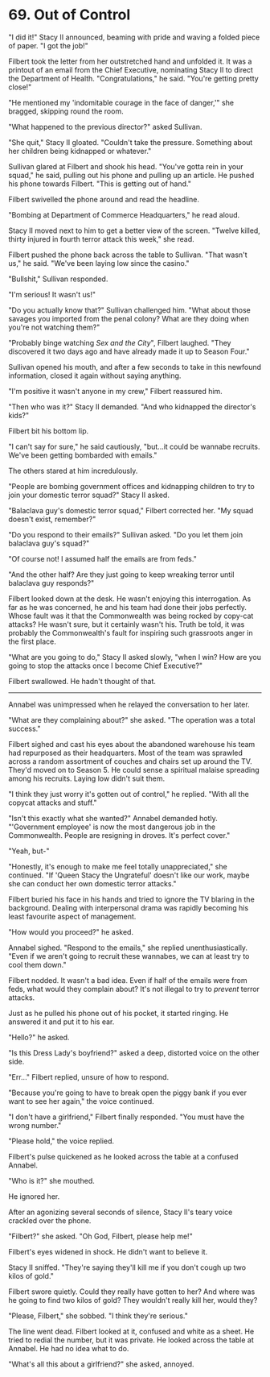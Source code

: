 # 69. Out of Control

"I did it!" Stacy II announced, beaming with pride and waving a folded piece of paper. "I got the job!"

Filbert took the letter from her outstretched hand and unfolded it. It was a printout of an email from the Chief Executive, nominating Stacy II to direct the Department of Health. "Congratulations," he said. "You're getting pretty close!"

"He mentioned my 'indomitable courage in the face of danger,'" she bragged, skipping round the room.

"What happened to the previous director?" asked Sullivan.

"She quit," Stacy II gloated. "Couldn't take the pressure. Something about her children being kidnapped or whatever."

Sullivan glared at Filbert and shook his head. "You've gotta rein in your squad," he said, pulling out his phone and pulling up an article. He pushed his phone towards Filbert. "This is getting out of hand."

Filbert swivelled the phone around and read the headline.

"Bombing at Department of Commerce Headquarters," he read aloud.

Stacy II moved next to him to get a better view of the screen. "Twelve killed, thirty injured in fourth terror attack this week," she read.

Filbert pushed the phone back across the table to Sullivan. "That wasn't us," he said. "We've been laying low since the casino."

"Bullshit," Sullivan responded.

"I'm serious! It wasn't us!"

"Do you actually know that?" Sullivan challenged him. "What about those savages you imported from the penal colony? What are they doing when you're not watching them?"

"Probably binge watching _Sex and the City_", Filbert laughed. "They discovered it two days ago and have already made it up to Season Four."

Sullivan opened his mouth, and after a few seconds to take in this newfound information, closed it again without saying anything.

"I'm positive it wasn't anyone in my crew," Filbert reassured him.

"Then who was it?" Stacy II demanded. "And who kidnapped the director's kids?"

Filbert bit his bottom lip.

"I can't say for sure," he said cautiously, "but...it could be wannabe recruits. We've been getting bombarded with emails."

The others stared at him incredulously.

"People are bombing government offices and kidnapping children to try to join your domestic terror squad?" Stacy II asked.

"Balaclava guy's domestic terror squad," Filbert corrected her. "My squad doesn't exist, remember?"

"Do you respond to their emails?" Sullivan asked. "Do you let them join balaclava guy's squad?"

"Of course not! I assumed half the emails are from feds."

"And the other half? Are they just going to keep wreaking terror until balaclava guy responds?"

Filbert looked down at the desk. He wasn't enjoying this interrogation. As far as he was concerned, he and his team had done their jobs perfectly. Whose fault was it that the Commonwealth was being rocked by copy-cat attacks? He wasn't sure, but it certainly wasn't his. Truth be told, it was probably the Commonwealth's fault for inspiring such grassroots anger in the first place.

"What are you going to do," Stacy II asked slowly, "when I win? How are you going to stop the attacks once I become Chief Executive?"

Filbert swallowed. He hadn't thought of that.

---

Annabel was unimpressed when he relayed the conversation to her later.

"What are they complaining about?" she asked. "The operation was a total success."

Filbert sighed and cast his eyes about the abandoned warehouse his team had repurposed as their headquarters. Most of the team was sprawled across a random assortment of couches and chairs set up around the TV. They'd moved on to Season 5. He could sense a spiritual malaise spreading among his recruits. Laying low didn't suit them.

"I think they just worry it's gotten out of control," he replied. "With all the copycat attacks and stuff."

"Isn't this exactly what she wanted?" Annabel demanded hotly. "'Government employee' is now the most dangerous job in the Commonwealth. People are resigning in droves. It's perfect cover."

"Yeah, but-"

"Honestly, it's enough to make me feel totally unappreciated," she continued. "If 'Queen Stacy the Ungrateful' doesn't like our work, maybe she can conduct her own domestic terror attacks."

Filbert buried his face in his hands and tried to ignore the TV blaring in the background. Dealing with interpersonal drama was rapidly becoming his least favourite aspect of management.

"How would you proceed?" he asked.

Annabel sighed. "Respond to the emails," she replied unenthusiastically. "Even if we aren't going to recruit these wannabes, we can at least try to cool them down."

Filbert nodded. It wasn't a bad idea. Even if half of the emails were from feds, what would they complain about? It's not illegal to try to _prevent_ terror attacks.

Just as he pulled his phone out of his pocket, it started ringing. He answered it and put it to his ear.

"Hello?" he asked.

"Is this Dress Lady's boyfriend?" asked a deep, distorted voice on the other side.

"Err..." Filbert replied, unsure of how to respond.

"Because you're going to have to break open the piggy bank if you ever want to see her again," the voice continued.

"I don't have a girlfriend," Filbert finally responded. "You must have the wrong number."

"Please hold," the voice replied.

Filbert's pulse quickened as he looked across the table at a confused Annabel.

"Who is it?" she mouthed.

He ignored her.

After an agonizing several seconds of silence, Stacy II's teary voice crackled over the phone.

"Filbert?" she asked. "Oh God, Filbert, please help me!"

Filbert's eyes widened in shock. He didn't want to believe it.

Stacy II sniffed. "They're saying they'll kill me if you don't cough up two kilos of gold."

Filbert swore quietly. Could they really have gotten to her? And where was he going to find two kilos of gold? They wouldn't really kill her, would they?

"Please, Filbert," she sobbed. "I think they're serious."

The line went dead. Filbert looked at it, confused and white as a sheet. He tried to redial the number, but it was private. He looked across the table at Annabel. He had no idea what to do.

"What's all this about a girlfriend?" she asked, annoyed.
